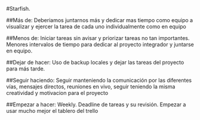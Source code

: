 #Starfish.

##Más de:
Deberiamos juntarnos más y dedicar mas tiempo como equipo a visualizar y ejercer la tarea de cada uno individualmente como en equipo      

##Menos de:
Iniciar tareas sin avisar y priorizar tareas no tan importantes. Menores intervalos de tiempo para dedicar al proyecto integrador y juntarse en equipo.

##Dejar de hacer:
Uso de backup locales y dejar las tareas del proyecto para más tarde. 

##Seguir haciendo:
Seguir manteniendo la comunicación por las diferentes vías, mensajes directos, reuniones en vivo, seguir teniendo la misma creatividad y motivacion para el proyecto 

##Empezar a hacer:
Weekly. Deadline de tareas y su revisión. Empezar a usar mucho mejor el tablero del trello